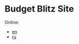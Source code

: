 # Budget Blitz Site

Online:

- [en](https://interblitz.github.io/BudgetBlitz-Site/en//index.html)
- [ru](https://interblitz.github.io/BudgetBlitz-Site/ru/index.html)

